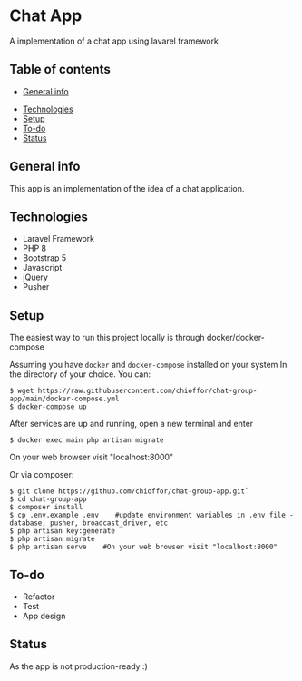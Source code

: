 # Chat App
A implementation of a chat app using lavarel framework

## Table of contents
* [General info](#general-info)
<!-- * [Screenshots](#screenshots) -->
* [Technologies](#technologies)
* [Setup](#setup)
* [To-do](#to-do)
* [Status](#status)

## General info
This app is an implementation of the idea of a chat application.

<!-- ## Screenshots
![Example screenshot](./img/screenshot-small.png) -->

## Technologies
* Laravel Framework
* PHP 8
* Bootstrap 5
* Javascript
* jQuery
* Pusher

## Setup
The easiest way to run this project locally is through docker/docker-compose

Assuming you have `docker` and `docker-compose` installed on your system
    In the directory of your choice.
    You can:
```
$ wget https://raw.githubusercontent.com/chioffor/chat-group-app/main/docker-compose.yml
$ docker-compose up
```
After services are up and running, open a new terminal and enter

```
$ docker exec main php artisan migrate
```
On your web browser visit "localhost:8000"   

Or via composer:
```
$ git clone https://github.com/chioffor/chat-group-app.git`
$ cd chat-group-app
$ composer install
$ cp .env.example .env    #update environment variables in .env file - database, pusher, broadcast_driver, etc
$ php artisan key:generate
$ php artisan migrate
$ php artisan serve    #On your web browser visit "localhost:8000"
```
    


## To-do
* Refactor 
* Test
* App design

## Status
As the app is not production-ready :)

